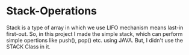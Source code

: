 # Stack-Operations
Stack is a type of array in which we use LIFO mechanism means last-in first-out. So, in this project I made the simple stack, which can perform simple opertions like push(), pop() etc. using JAVA. But, I didn't use the STACK Class in it.
